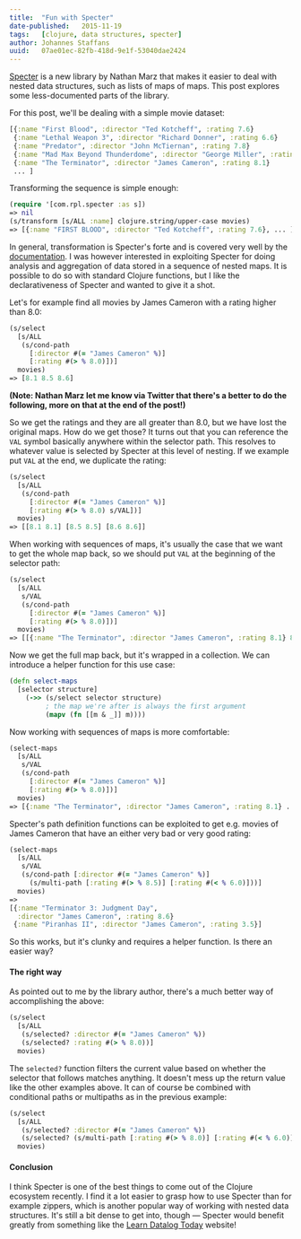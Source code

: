 ```yaml
---
title:  "Fun with Specter"
date-published:   2015-11-19
tags:   [clojure, data structures, specter]
author: Johannes Staffans
uuid:   07ae01ec-82fb-418d-9e1f-53040dae2424
---
```


[Specter][1] is a new library by Nathan Marz that makes it easier to deal with
nested data structures, such as lists of maps of maps. This post explores some
less-documented parts of the library.

For this post, we'll be dealing with a simple movie dataset:

```clojure
[{:name "First Blood", :director "Ted Kotcheff", :rating 7.6}
 {:name "Lethal Weapon 3", :director "Richard Donner", :rating 6.6}
 {:name "Predator", :director "John McTiernan", :rating 7.8}
 {:name "Mad Max Beyond Thunderdome", :director "George Miller", :rating 6.1}
 {:name "The Terminator", :director "James Cameron", :rating 8.1}
 ... ]
```

Transforming the sequence is simple enough:

```clojure
(require '[com.rpl.specter :as s])
=> nil
(s/transform [s/ALL :name] clojure.string/upper-case movies)
=> [{:name "FIRST BLOOD", :director "Ted Kotcheff", :rating 7.6}, ... ]
``` 

In general, transformation is Specter's forte and is covered very well
by the [documentation][1]. I was however interested in exploiting 
Specter for doing analysis and aggregation of data stored in a sequence
of nested maps. It is possible to do so with standard Clojure functions,
but I like the declarativeness of Specter and wanted to give it a shot.

Let's for example find all movies by James Cameron with a rating higher than 8.0:

```clojure
(s/select 
  [s/ALL 
   (s/cond-path 
     [:director #(= "James Cameron" %)] 
     [:rating #(> % 8.0)])] 
  movies)
=> [8.1 8.5 8.6]

```

**(Note: Nathan Marz let me know via Twitter that there's a better
to do the following, more on that at the end of the post!)**

So we get the ratings and they are all greater than 8.0, but we have 
lost the original maps. How do we get those? It turns out that you can reference 
the `VAL` symbol basically anywhere within the selector path. This resolves to
whatever value is selected by Specter at this level of nesting. If we example put 
`VAL` at the end, we duplicate the rating:

```clojure
(s/select 
  [s/ALL 
   (s/cond-path 
     [:director #(= "James Cameron" %)] 
     [:rating #(> % 8.0) s/VAL])] 
  movies)
=> [[8.1 8.1] [8.5 8.5] [8.6 8.6]]
```

When working with sequences of maps, it's usually the case that we
want to get the whole map back, so we should put `VAL` at the beginning
of the selector path:

```clojure
(s/select 
  [s/ALL 
   s/VAL
   (s/cond-path 
     [:director #(= "James Cameron" %)] 
     [:rating #(> % 8.0)])] 
  movies)
=> [[{:name "The Terminator", :director "James Cameron", :rating 8.1} 8.1] ... ]
``` 

Now we get the full map back, but it's wrapped in a collection. We can
introduce a helper function for this use case:

```clojure
(defn select-maps 
  [selector structure]
    (->> (s/select selector structure)
         ; the map we're after is always the first argument
         (mapv (fn [[m & _]] m))))    
```

Now working with sequences of maps is more comfortable:

```clojure
(select-maps
  [s/ALL 
   s/VAL
   (s/cond-path 
     [:director #(= "James Cameron" %)] 
     [:rating #(> % 8.0)])] 
  movies)
=> [{:name "The Terminator", :director "James Cameron", :rating 8.1} ... ]
``` 

Specter's path definition functions can be exploited to get e.g. 
movies of James Cameron that have an either very bad or very good rating:

```clojure
(select-maps
  [s/ALL 
   s/VAL
   (s/cond-path [:director #(= "James Cameron" %)]
     (s/multi-path [:rating #(> % 8.5)] [:rating #(< % 6.0)]))] 
  movies)
=>
[{:name "Terminator 3: Judgment Day", 
  :director "James Cameron", :rating 8.6}
 {:name "Piranhas II", :director "James Cameron", :rating 3.5}]

```
So this works, but it's clunky and requires a helper function. Is there an
easier way?

#### The right way

As pointed out to me by the library author, there's a much better way of 
accomplishing the above:

```clojure
(s/select 
  [s/ALL
   (s/selected? :director #(= "James Cameron" %))
   (s/selected? :rating #(> % 8.0))]
  movies)

```

The `selected?` function filters the current value based on whether the selector
that follows matches anything. It doesn't mess up the return value like the other
examples above. It can of course be combined with conditional paths or multipaths
as in the previous example:

```clojure
(s/select 
  [s/ALL
   (s/selected? :director #(= "James Cameron" %))
   (s/selected? (s/multi-path [:rating #(> % 8.0)] [:rating #(< % 6.0)]))]
  movies)

```

#### Conclusion

I think Specter is one of the best things to come out of the Clojure ecosystem
recently. I find it a lot easier to grasp how to use Specter than for example
zippers, which is another popular way of working with nested data structures.
It's still a bit dense to get into, though — Specter would benefit greatly
from something like the [Learn Datalog Today][2] website!


[1]: https://github.com/nathanmarz/specter
[2]: http://www.learndatalogtoday.org/
